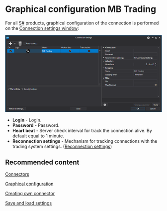 # Graphical configuration MB Trading

For all [S\#](StockSharpAbout.md) products, graphical configuration of the connection is performed on the [Connection settings window](API_UI_ConnectorWindow.md):

![API GUI Settings MB Trading](../images/API_GUI_Settings_MBTrading.png)

- **Login** \- Login.
- **Password** \- Password.
- **Heart beat** \- Server check interval for track the connection alive. By default equal to 1 minute.
- **Reconnection settings** \- Mechanism for tracking connections with the trading system settings. ([Reconnection settings](Reconnect.md))

## Recommended content

[Connectors](API_Connectors.md)

[Graphical configuration](API_ConnectorsUIConfiguration.md)

[Creating own connector](ConnectorCreating.md)

[Save and load settings](API_Connectors_SaveConnectorSettings.md)
